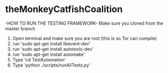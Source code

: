 # theMonkeyCatfishCoalition
-HOW TO RUN THE TESTING FRAMEWORK-
Make sure you cloned from the master branch
1. Open terminal and make sure you are root (this is so Tor can compile)
2. run 'sudo apt-get install libevent-dev'
3. run 'sudo apt-get install autotools-dev'
4. run 'sudo apt-get install automake'
5. Type 'cd TestAutomation'
6. Type 'python ./scripts/runAllTests.py'
